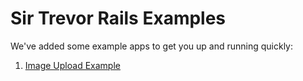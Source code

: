 # Sir Trevor Rails Examples

We've added some example apps to get you up and running quickly:

1. [Image Upload Example](https://github.com/madebymany/sir-trevor-js/tree/master/examples/rails/image-uploader)